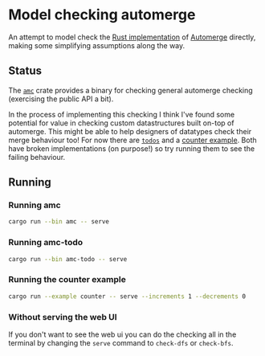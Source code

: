 # Model checking automerge

An attempt to model check the [Rust implementation](https://github.com/automerge/automerge-rs) of [Automerge](https://github.com/automerge/automerge) directly, making some simplifying assumptions along the way.

## Status

The [`amc`](./amc) crate provides a binary for checking general automerge checking (exercising the public API a bit).

In the process of implementing this checking I think I've found some potential for value in checking custom datastructures built on-top of automerge.
This might be able to help designers of datatypes check their merge behaviour too!
For now there are [`todos`](./applications/amc-todo) and a [counter example](./amc/examples/counter.rs).
Both have broken implementations (on purpose!) so try running them to see the failing behaviour.

## Running

### Running amc

```sh
cargo run --bin amc -- serve
```

### Running amc-todo

```sh
cargo run --bin amc-todo -- serve
```

### Running the counter example

```sh
cargo run --example counter -- serve --increments 1 --decrements 0
```

### Without serving the web UI

If you don't want to see the web ui you can do the checking all in the terminal by changing the `serve` command to `check-dfs` or `check-bfs`.
